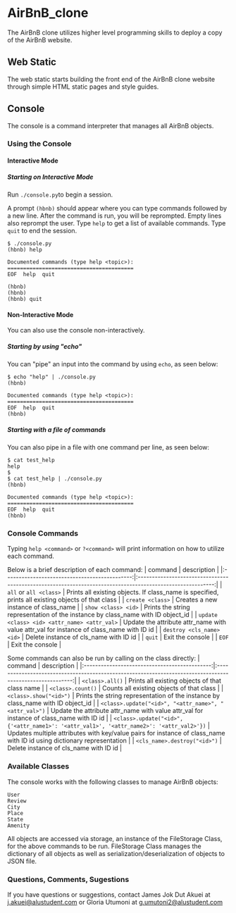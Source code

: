 # AirBnB_clone
The AirBnB clone utilizes higher level programming skills to deploy a copy of the AirBnB website.

## Web Static
The web static starts building the front end of the AirBnB clone website through simple HTML static pages and style guides.

## Console
The console is a command interpreter that manages all AirBnB objects.

### Using the Console

#### Interactive Mode
##### Starting on Interactive Mode
Run `./console.py`to begin a session.

A prompt `(hbnb)` should appear where you can type commands followed by a new line.
After the command is run, you will be reprompted.
Empty lines also reprompt the user.
Type `help` to get a list of available commands.
Type `quit` to end the session.
```
$ ./console.py
(hbnb) help

Documented commands (type help <topic>):
========================================
EOF  help  quit

(hbnb)
(hbnb)
(hbnb) quit
```

#### Non-Interactive Mode
You can also use the console non-interactively.
##### Starting by using "echo"
You can "pipe" an input into the command by using `echo`, as seen below:
```
$ echo "help" | ./console.py
(hbnb)

Documented commands (type help <topic>):
========================================
EOF  help  quit
(hbnb)
```
##### Starting with a file of commands
You can also pipe in a file with one command per line, as seen below:
```
$ cat test_help
help
$
$ cat test_help | ./console.py
(hbnb)

Documented commands (type help <topic>):
========================================
EOF  help  quit
(hbnb)
```
### Console Commands
Typing `help <command>` or `?<command>` will print information on how to utilize each command.

Below is a brief description of each command:
|                    command                    |                                                description                                                |
|:---------------------------------------------:|:---------------------------------------------------------------------------------------------------------:|
|                `all` or `all <class>`             | Prints all existing objects.  If class_name is specified, prints all existing objects of that class |
|              `create <class>`              |                                    Creates a new instance of class_name                                   |
|         `show <class> <id>`         |                            Prints the string representation of the instance by class_name with ID object_id                            |
| `update <class> <id> <attr_name> <attr_val>` |          Update the attribute attr_name with value attr_val for instance of class_name with ID id         |
|            `destroy <cls_name> <id>`            |                                   Delete instance of cls_name with ID id                                  |
|                      `quit`                     |                                              Exit the console                                             |
|                      `EOF`                      |                                              Exit the console                                             |

Some commands can also be run by calling on the class directly:
|                    command                    |                                                description                                                |
|:---------------------------------------------:|:---------------------------------------------------------------------------------------------------------:|
|                `<class>.all()`             | Prints all existing objects of that class name |
|              `<class>.count()`              |                                    Counts all existing objects of that class                                   |
|         `<class>.show("<id>")`         |       Prints the string representation of the instance by class_name with ID object_id                            |
| `<class>.update("<id>", "<attr_name>", "<attr_val>")` |          Update the attribute attr_name with value attr_val for instance of class_name with ID id         |
|            `<class>.update("<id>", {'<attr_name1>': '<attr_val1>', '<attr_name2>': '<attr_val2>'})`            |                                   Updates multiple attributes with key/value pairs for instance of class_name with ID id using dictionary representation         |
|            `<cls_name>.destroy("<id>")`            |                                   Delete instance of cls_name with ID id                                  |

### Available Classes
The console works with the following classes to manage AirBnB objects:
```
User
Review
City
Place
State
Amenity
```
All objects are accessed via storage, an instance of the FileStorage Class, for the above commands to be run.
FileStorage Class manages the dictionary of all objects as well as serialization/deserialization of objects to JSON file.

### Questions, Comments, Sugestions
If you have questions or suggestions, contact James Jok Dut Akuei at j.akuei@alustudent.com or Gloria Utumoni at g.umutoni2@alustudent.com
